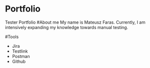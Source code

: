 # Portfolio
Tester Portfolio
#About me
My name is Mateusz Faras. Currently, I am intensively expanding my knowledge towards manual testing.

#Tools
- Jira
- Testlink
- Postman
- Github

